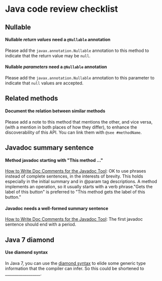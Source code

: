 # Java code review checklist

## Nullable

#### Nullable *return values* need a `@Nullable` annotation

Please add the `javax.annotation.Nullable` annotation to this method to indicate that the return value may be `null`.

#### Nullable *parameters* need a `@Nullable` annotation

Please add the `javax.annotation.Nullable` annotation to this parameter to indicate that `null` values are accepted.

## Related methods

#### Document the relation between similar methods

Please add a note to this method that mentions the other, and vice versa, (with a mention in both places of how they differ), to enhance the discoverability of this API. You can link them with `@see #methodName`.

## Javadoc summary sentence

#### Method javadoc starting with "This method ..."

[How to Write Doc Comments for the Javadoc Tool](http://www.oracle.com/technetwork/java/javase/documentation/index-137868.html): OK to use phrases instead of complete sentences, in the interests of brevity. This holds especially in the initial summary and in @param tag descriptions. A method implements an operation, so it usually starts with a verb phrase."Gets the label of this button" is preferred to "This method gets the label of this button."

#### Javadoc needs a well-formed summary sentence

[How to Write Doc Comments for the Javadoc Tool](http://www.oracle.com/technetwork/java/javase/documentation/index-137868.html#descriptions): The first javadoc sentence should end with a period.

## Java 7 diamond

#### Use diamond syntax

In Java 7, you can use the [diamond syntax](http://docs.oracle.com/javase/7/docs/technotes/guides/language/type-inference-generic-instance-creation.html) to elide some generic type information that the compiler can infer. So this could be shortened to __________________.
